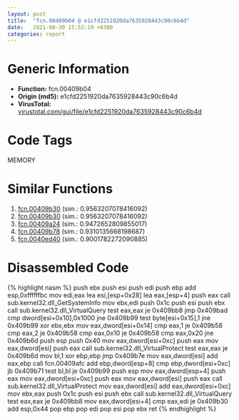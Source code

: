 ```yaml
---
layout: post
title:  "fcn.00409b04 @ e1cfd2251920da7635928443c90c6b4d"
date:   2021-08-30 15:52:19 +0300
categories: report
---
```


# Generic Information
- **Function:** fcn.00409b04
- **Origin (md5):** e1cfd2251920da7635928443c90c6b4d
- **VirusTotal:** [virustotal.com/gui/file/e1cfd2251920da7635928443c90c6b4d][virustotal_ref]

# Code Tags
<span class="tag" id="MEMORY">MEMORY</span>


# Similar Functions

1. [fcn.00409b30][similar_1_ref] (sim.: 0.9563207078416092)
2. [fcn.00409b30][similar_2_ref] (sim.: 0.9563207078416092)
3. [fcn.00409a24][similar_3_ref] (sim.: 0.9472652809855017)
4. [fcn.00409b78][similar_4_ref] (sim.: 0.9310135668198687)
5. [fcn.0040ed40][similar_5_ref] (sim.: 0.9001782272090885)


# Disassembled Code

{% highlight nasm %}
push ebx
push esi
push edi
push ebp
add esp,0xffffffbc
mov edi,eax
lea esi,[esp+0x28]
lea eax,[esp+4]
push eax
call sub.kernel32.dll_GetSystemInfo
mov ebx,edi
push 0x1c
push esi
push ebx
call sub.kernel32.dll_VirtualQuery
test eax,eax
je 0x409bb8
jmp 0x409bad
cmp dword[esi+0x10],0x1000
jne 0x409b99
test byte[esi+0x15],1
jne 0x409b99
xor ebx,ebx
mov eax,dword[esi+0x14]
cmp eax,1
je 0x409b58
cmp eax,2
je 0x409b58
cmp eax,0x10
je 0x409b58
cmp eax,0x20
jne 0x409b6d
push esp
push 0x40
mov eax,dword[esi+0xc]
push eax
mov eax,dword[esi]
push eax
call sub.kernel32.dll_VirtualProtect
test eax,eax
je 0x409b6d
mov bl,1
xor ebp,ebp
jmp 0x409b7e
mov eax,dword[esi]
add eax,ebp
call fcn.00409afc
add ebp,dword[esp+8]
cmp ebp,dword[esi+0xc]
jb 0x409b71
test bl,bl
je 0x409b99
push esp
mov eax,dword[esp+4]
push eax
mov eax,dword[esi+0xc]
push eax
mov eax,dword[esi]
push eax
call sub.kernel32.dll_VirtualProtect
mov eax,dword[esi]
add eax,dword[esi+0xc]
mov ebx,eax
push 0x1c
push esi
push ebx
call sub.kernel32.dll_VirtualQuery
test eax,eax
je 0x409bb8
mov eax,dword[esi+4]
cmp eax,edi
je 0x409b30
add esp,0x44
pop ebp
pop edi
pop esi
pop ebx
ret 
{% endhighlight %}


[similar_1_ref]: /report/fcn.00409b30@e9398015e0cb217dd733ec66460ced7d
[similar_2_ref]: /report/fcn.00409b30@e4a72fe437dbc99d650504e450f93aae
[similar_3_ref]: /report/fcn.00409a24@241e401b92b37dc9e35b2948d20d17b3
[similar_4_ref]: /report/fcn.00409b78@7610eb4a4e290563f87db1cc0480b6e7
[similar_5_ref]: /report/fcn.0040ed40@5d991d1a7a9b58aecd5ee95b2d0d7bd9
[virustotal_ref]: https://www.virustotal.com/gui/file/e1cfd2251920da7635928443c90c6b4d